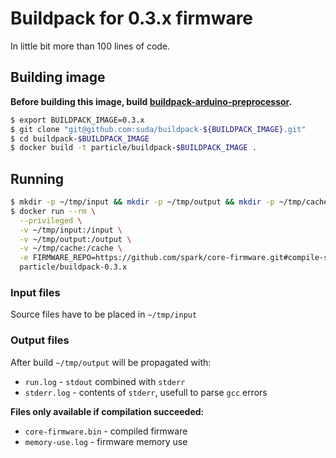 # Buildpack for 0.3.x firmware
In little bit more than 100 lines of code.

## Building image

**Before building this image, build [buildpack-arduino-preprocessor](https://github.com/suda/buildpack-arduino-preprocessor).**

```bash
$ export BUILDPACK_IMAGE=0.3.x
$ git clone "git@github.com:suda/buildpack-${BUILDPACK_IMAGE}.git"
$ cd buildpack-$BUILDPACK_IMAGE
$ docker build -t particle/buildpack-$BUILDPACK_IMAGE .
```

## Running

```bash
$ mkdir -p ~/tmp/input && mkdir -p ~/tmp/output && mkdir -p ~/tmp/cache
$ docker run --rm \
  --privileged \
  -v ~/tmp/input:/input \
  -v ~/tmp/output:/output \
  -v ~/tmp/cache:/cache \
  -e FIRMWARE_REPO=https://github.com/spark/core-firmware.git#compile-server2 \
  particle/buildpack-0.3.x
```

### Input files
Source files have to be placed in `~/tmp/input`

### Output files
After build `~/tmp/output` will be propagated with:

* `run.log` - `stdout` combined with `stderr`
* `stderr.log` - contents of `stderr`, usefull to parse `gcc` errors

**Files only available if compilation succeeded:**
* `core-firmware.bin` - compiled firmware
* `memory-use.log` - firmware memory use
